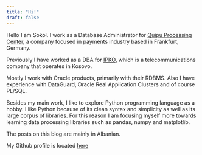 ```yaml
---
title: "Hi!"
draft: false
---
```


Hello I am Sokol.
I work as a Database Administrator for [Quipu Processing Center](https://www.quipu.de/productsservices/card-payment-services/), a company focused in payments industry based in Frankfurt, Germany.

Previously I have worked as a DBA for [IPKO](https://www.ipko.com/), which is a telecommunications company that operates in Kosovo.

Mostly I work with Oracle products, primarily with their RDBMS. Also I have experience with DataGuard, Oracle Real Application Clusters and of course PL/SQL.

Besides my main work, I like to explore Python programming language as a hobby. I like Python because of its clean syntax and simplicity as well as its large corpus of libraries. For this reason I am focusing myself more towards learning data processing libraries such as pandas, numpy and matplotlib.

The posts on this blog are mainly in Albanian.

My Github profile is located [here](https://github.com/sokolsaiti)

